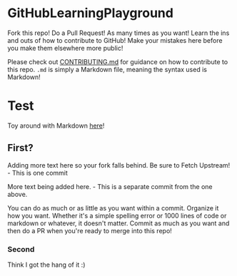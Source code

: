 # GitHubLearningPlayground
<!--- Please do not delete the below comment, everything else is free reign -->
Fork this repo! Do a Pull Request! As many times as you want! Learn the ins and outs of how to contribute to GitHub! Make your mistakes here before you make them elsewhere more public! 

Please check out [CONTRIBUTING.md](https://github.com/Digital-Forensics-Discord-Server/GitHubLearningPlayground/blob/main/CONTRIBUTING.md) for guidance on how to contribute to this repo. `.md` is simply a Markdown file, meaning the syntax used is Markdown!
<!--- Please do not delete the above comment, everything else is free reign! -->

# Test

<!--- Please do not delete the below comment, everything else is free reign -->
Toy around with Markdown [here](https://docs.github.com/en/github/writing-on-github/getting-started-with-writing-and-formatting-on-github/basic-writing-and-formatting-syntax)!
<!--- Please do not delete the above comment, everything else is free reign! -->







## First?

Adding more text here so your fork falls behind. Be sure to Fetch Upstream! - This is one commit

More text being added here. - This is a separate commit from the one above.

You can do as much or as little as you want within a commit. Organize it how you want. Whether it's a simple spelling error or 1000 lines of code or markdown or whatever, it doesn't matter. Commit as much as you want and then do a PR when you're ready to merge into this repo!

### Second
Think I got the hang of it :)

